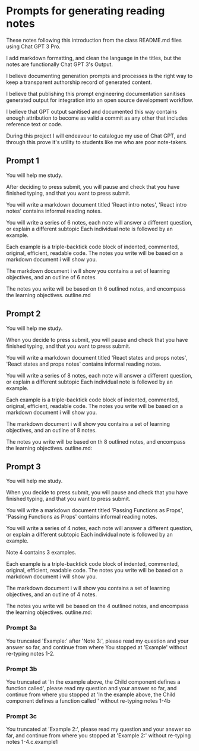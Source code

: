 # Prompts for generating reading notes

These notes following this introduction from the class README.md files using Chat GPT 3 Pro.

I add markdown formatting, and clean the language in the titles, but the notes are functionally Chat GPT 3's Output.

I believe documenting generation prompts and processes is the right way to keep a transparent authorship record of generated content.

I believe that publishing this prompt engineering documentation sanitises generated output for integration into an open source development workflow.

I believe that GPT output sanitised and documented this way contains enough attribution to become as valid a commit as any other that includes reference text or code.

During this project I will endeavour to catalogue my use of Chat GPT, and through this prove it's utility to students like me who are poor note-takers.

## Prompt 1

You will help me study.

After deciding to press submit, you will pause and check that you have finished typing, and that you want to press submit.

You will write a markdown document titled 'React intro notes',
'React intro notes' contains informal reading notes.

You will write a series of 6 notes, each note will answer a different question, or explain a different subtopic
Each individual note is followed by an example.

Each example is a triple-backtick code block of indented, commented, original, efficient, readable code.
The notes you write will be based on a markdown document i will show you.

The markdown document i will show you contains a set of learning objectives, and an outline of 6 notes.

The notes you write will be based on th 6 outlined notes, and encompass the learning objectives.
outline.md

## Prompt 2

You will help me study.

When you decide to press submit, you will pause and check that you have finished typing, and that you want to press submit.

You will write a markdown document titled 'React states and props notes', 'React states and props notes' contains informal reading notes.

You will write a series of 8 notes, each note will answer a different question, or explain a different subtopic Each individual note is followed by an example.

Each example is a triple-backtick code block of indented, commented, original, efficient, readable code.
The notes you write will be based on a markdown document i will show you.

The markdown document i will show you contains a set of learning objectives, and an outline of 8 notes.

The notes you write will be based on th 8 outlined notes, and encompass the learning objectives.
outline.md:

## Prompt 3

You will help me study.

When you decide to press submit, you will pause and check that you have finished typing, and that you want to press submit.

You will write a markdown document titled 'Passing Functions as Props', 'Passing Functions as Props' contains informal reading notes.

You will write a series of 4 notes, each note will answer a different question, or explain a different subtopic Each individual note is followed by an example.

Note 4 contains 3 examples.

Each example is a triple-backtick code block of indented, commented, original, efficient, readable code.
The notes you write will be based on a markdown document i will show you.

The markdown document i will show you contains a set of learning objectives, and an outline of 4 notes.

The notes you write will be based on the 4 outlined notes, and encompass the learning objectives.
outline.md:

### Prompt 3a

You truncated 'Example:' after 'Note 3:', please read my question and your answer so far, and continue from where You stopped at 'Example' without re-typing notes 1-2.

### Prompt 3b

You truncated at 'In the example above, the Child component defines a function called', please read my question and your answer so far, and continue from where you stopped at 'In the example above, the Child component defines a function called ' without re-typing notes 1-4b

### Prompt 3c

You truncated at 'Example 2:', please read my question and your answer so far, and continue from where you stopped at 'Example 2:' without re-typing notes 1-4.c.example1
